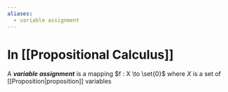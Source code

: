 ```yaml
---
aliases:
  - variable assignment
---
```

# In [[Propositional Calculus]]
A ___variable assignment___ is a mapping $f : X \to \set{0}$ where $X$ is a set of [[Proposition|proposition]] variables